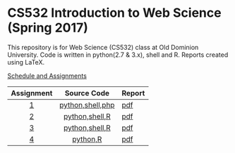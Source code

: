# CS532 Introduction to Web Science (Spring 2017)

This repository is for Web Science (CS532) class at Old Dominion University. Code is written in python(2.7 & 3.x), shell and R. Reports created using LaTeX.

[Schedule and Assignments](https://github.com/phonedude/cs532-s17/blob/master/index.md)

|Assignment|Source Code|Report|
|:--------:|:---:|:------|
|[1](./assignments/A1/a1.txt)| [python,shell,php](./assignments/A1/src)|[pdf](./assignments/A1/docs/assignment1.pdf)| 
|[2](./assignments/A2/a2.txt)| [python,shell,R](./assignments/A2/src)|[pdf](./assignments/A2/docs/assignment2.pdf)| 
|[3](./assignments/A3/a3.txt)| [python,shell,R](./assignments/A3/src)|[pdf](./assignments/A3/docs/assignment3.pdf)| 
|[4](./assignments/A4/a4.txt)| [python,R](./assignments/A4/src)|[pdf](./assignments/A4/docs/assignment4.pdf)| 
